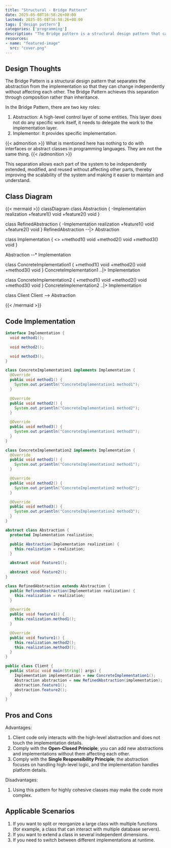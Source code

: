 ```yaml
---
title: "Structural - Bridge Pattern"
date: 2025-05-08T16:58:26+08:00
lastmod: 2025-05-08T16:58:26+08:00
tags: ['design pattern']
categories: ['programming']
description: "The Bridge pattern is a structural design pattern that can split a large class or a series of closely related classes into two independent hierarchies of abstraction and implementation, so that they can be used separately during development. The Bridge pattern achieves this separation through composition rather than inheritance."
resources:
- name: "featured-image"
  src: "cover.png"
---
```

<!--more-->
## Design Thoughts
The Bridge Pattern is a structural design pattern that separates the abstraction from the implementation so that they can change independently without affecting each other. The Bridge Pattern achieves this separation through composition rather than inheritance.

In the Bridge Pattern, there are two key roles:
1. Abstraction: A high-level control layer of some entities. This layer does not do any specific work itself, it needs to delegate the work to the implementation layer.
2. Implementor: It provides specific implementation.

{{< admonition >}}
What is mentioned here has nothing to do with interfaces or abstract classes in programming languages. They are not the same thing.
{{< /admonition >}}

This separation allows each part of the system to be independently extended, modified, and reused without affecting other parts, thereby improving the scalability of the system and making it easier to maintain and understand.

## Class Diagram
{{< mermaid >}}
classDiagram
  class Abstraction {
    -Implementation realization
    +feature1() void
    +feature2() void
  }

  class RefinedAbstraction {
    -Implementation realization
    +feature1() void
    +feature2() void
  }
  RefinedAbstraction --|> Abstraction

  class Implementation {
    <<interface>>
    +method1() void
    +method2() void
    +method3() void
  }

  Abstraction --* Implementation

  class ConcreteImplementation1 {
    +method1() void
    +method2() void
    +method3() void
  }
  ConcreteImplementation1 ..|> Implementation

  class ConcreteImplementation2 {
    +method1() void
    +method2() void
    +method3() void
  }
  ConcreteImplementation2 ..|> Implementation

  class Client
  Client --> Abstraction

{{< /mermaid >}}

## Code Implementation
```java
interface Implementation {
  void method1();

  void method2();

  void method3();
}

class ConcreteImplementation1 implements Implementation {
  @Override
  public void method1() {
    System.out.prientln("ConcreteImplementation1 method1");
  }

  @Override
  public void method2() {
    System.out.prientln("ConcreteImplementation1 method2");
  }

  @Override
  public void method3() {
    System.out.prientln("ConcreteImplementation1 method3");
  }
}

class ConcreteImplementation2 implements Implementation {
  @Override
  public void method1() {
    System.out.prientln("ConcreteImplementation2 method1");
  }

  @Override
  public void method2() {
    System.out.prientln("ConcreteImplementation2 method2");
  }

  @Override
  public void method3() {
    System.out.prientln("ConcreteImplementation2 method3");
  }
}

abstract class Abstraction {
  protected Implementation realization;

  public Abstraction(Implementation realization) {
    this.realization = realization;
  }

  abstract void feature1();

  abstract void feature2();
}

class RefinedAbstraction extends Abstraction {
  public RefinedAbstraction(Implementation realization) {
    this.realization = realization;
  }

  @Override
  public void feature1() {
    this.realization.method1();
  }

  @Override
  public void feature1() {
    this.realization.method2();
    this.realization.method3();
  }
}

public class Client {
  public static void main(String[] args) {
    Implementation implementation = new ConcreteImplementation1();
    Abstraction abstraction = new RefinedAbstraction(implementation);
    abstraction.feature1();
    abstraction.feature2();
  }
}
```

## Pros and Cons
Advantages:
1. Client code only interacts with the high-level abstraction and does not touch the implementation details.
2. Comply with the **Open-Closed Principle**; you can add new abstractions and implementations without them affecting each other.
3. Comply with the **Single Responsibility Principle**; the abstraction focuses on handling high-level logic, and the implementation handles platform details.

Disadvantages:
1. Using this pattern for highly cohesive classes may make the code more complex.

## Applicable Scenarios
1. If you want to split or reorganize a large class with multiple functions (for example, a class that can interact with multiple database servers).
2. If you want to extend a class in several independent dimensions.
3. If you need to switch between different implementations at runtime.